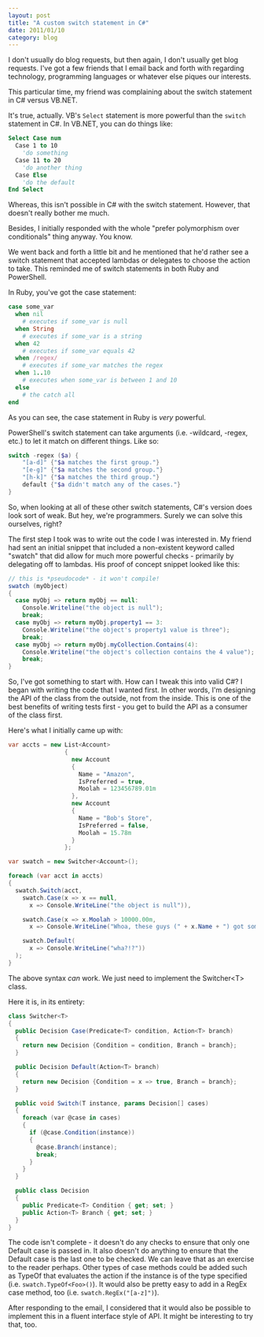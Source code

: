 ```yaml
---
layout: post
title: "A custom switch statement in C#"
date: 2011/01/10
category: blog
---
```


I don't usually do blog requests, but then again, I don't usually get blog
requests. I've got a few friends that I email back and forth with regarding
technology, programming languages or whatever else piques our interests.

This particular time, my friend was complaining about the switch statement in
C# versus VB.NET.

It's true, actually. VB's `Select` statement is more powerful than the
`switch` statement in C#. In VB.NET, you can do things like:

```vb
Select Case num
  Case 1 to 10
    'do something
  Case 11 to 20
    'do another thing
  Case Else
    'do the default
End Select
```

Whereas, this isn't possible in C# with the switch statement. However, that
doesn't really bother me much.

Besides, I initially responded with the whole "prefer polymorphism over
conditionals" thing anyway. You know.

We went back and forth a little bit and he mentioned that he'd rather see a
switch statement that accepted lambdas or delegates to choose the action to
take. This reminded me of switch statements in both Ruby and PowerShell.

In Ruby, you've got the case statement:

```ruby
case some_var
  when nil
    # executes if some_var is null
  when String
    # executes if some_var is a string
  when 42
    # executes if some_var equals 42
  when /regex/
    # executes if some_var matches the regex
  when 1..10
    # executes when some_var is between 1 and 10
  else
    # the catch all
end
```

As you can see, the case statement in Ruby is *very* powerful.

PowerShell's switch statement can take arguments (i.e. -wildcard, -regex,
etc.) to let it match on different things. Like so:

```powershell
switch -regex ($a) { 
    "[a-d]" {"$a matches the first group."} 
    "[e-g]" {"$a matches the second group."} 
    "[h-k]" {"$a matches the third group."} 
    default {"$a didn't match any of the cases."}
}
```

So, when looking at all of these other switch statements, C#'s version does
look sort of weak. But hey, we're programmers. Surely we can solve this
ourselves, right?

The first step I took was to write out the code I was interested in. My
friend had sent an initial snippet that included a non-existent keyword called
"swatch" that did allow for much more powerful checks - primarily by
delegating off to lambdas. His proof of concept snippet looked like
this:

```csharp
// this is *pseudocode* - it won't compile!
swatch (myObject)
{
  case myObj => return myObj == null:
    Console.Writeline("the object is null");
    break;
  case myObj => return myObj.property1 == 3:
    Console.Writeline("the object's property1 value is three");
    break;
  case myObj => return myObj.myCollection.Contains(4):
    Console.Writeline("the object's collection contains the 4 value");
    break;
}
```

So, I've got something to start with. How can I tweak this into valid C#? I
began with writing the code that I wanted first. In other words, I'm designing
the API of the class from the outside, not from the inside. This is one of the
best benefits of writing tests first - you get to build the API as a consumer
of the class first.

Here's what I initially came up with:

```csharp
var accts = new List<Account>
                {
                  new Account 
                  {
                    Name = "Amazon", 
                    IsPreferred = true, 
                    Moolah = 123456789.01m
                  },
                  new Account 
                  {
                    Name = "Bob's Store", 
                    IsPreferred = false, 
                    Moolah = 15.78m
                  }
                };

var swatch = new Switcher<Account>();

foreach (var acct in accts)
{
  swatch.Switch(acct,
    swatch.Case(x => x == null,
      x => Console.WriteLine("the object is null")),

    swatch.Case(x => x.Moolah > 10000.00m,
      x => Console.WriteLine("Whoa, these guys (" + x.Name + ") got some money")),

    swatch.Default(
      x => Console.WriteLine("wha?!?"))
  );
}
```

The above syntax *can* work. We just need to implement the Switcher&lt;T&gt; class.

Here it is, in its entirety:

```csharp
class Switcher<T>
{
  public Decision Case(Predicate<T> condition, Action<T> branch)
  {
    return new Decision {Condition = condition, Branch = branch};
  }

  public Decision Default(Action<T> branch)
  {
    return new Decision {Condition = x => true, Branch = branch};
  }

  public void Switch(T instance, params Decision[] cases)
  {
    foreach (var @case in cases)
    {
      if (@case.Condition(instance))
      {
        @case.Branch(instance);
        break;
      }
    }
  }

  public class Decision
  {
    public Predicate<T> Condition { get; set; }
    public Action<T> Branch { get; set; }
  }
}
```

The code isn't complete - it doesn't do any checks to ensure that only one
Default case is passed in. It also doesn't do anything to ensure that the
Default case is the last one to be checked. We can leave that as an exercise
to the reader perhaps. Other types of case methods could be added such as
TypeOf that evaluates the action if the instance is of the type specified
(i.e. `swatch.TypeOf<Foo>()`). It would also be pretty easy to add in a
RegEx case method, too (i.e.  `swatch.RegEx("[a-z]")`).

After responding to the email, I considered that it would also be possible to
implement this in a fluent interface style of API. It might be interesting to
try that, too.
